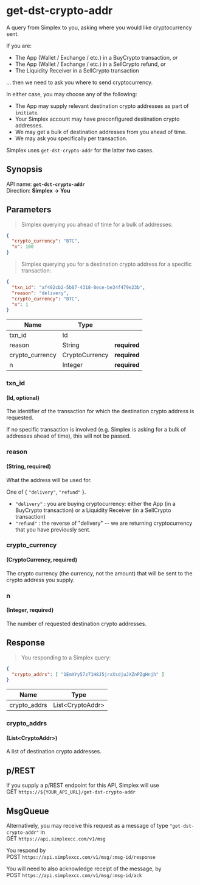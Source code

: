 # get-dst-crypto-addr #

A query from Simplex to you, asking where you would like cryptocurrency sent.

If you are:

 * The App (Wallet / Exchange / etc.) in a BuyCrypto transaction, _or_
 * The App (Wallet / Exchange / etc.) in a SellCrypto refund, _or_
 * The Liquidity Receiver in a SellCrypto transaction

... then we need to ask you where to send cryptocurrency.

In either case, you may choose any of the following:

 * The App may supply relevant destination crypto addresses as part of `initiate`.
 * Your Simplex account may have preconfigured destination crypto addresses.
 * We may get a bulk of destination addresses from you ahead of time.
 * We may ask you specifically per transaction.

Simplex uses `get-dst-crypto-addr` for the latter two cases.

## Synopsis ##

API name: **`get-dst-crypto-addr`**  
Direction: **Simplex &rarr; You**

## Parameters ##

> Simplex querying you ahead of time for a bulk of addresses:

```json
{
  "crypto_currency": "BTC",
  "n": 100
}
```

> Simplex querying you for a destination crypto address for a specific transaction:

```json
{
  "txn_id": "af492cb2-5b07-4318-8ece-be34f479e23b",
  "reason": "delivery",
  "crypto_currency": "BTC",
  "n": 1
}
```

Name            | Type           |   |
--------------- | -------------- | - |
txn_id          | Id             |
reason          | String         | **required**
crypto_currency | CryptoCurrency | **required**
n               | Integer        | **required**

### txn_id ###
#### (Id, optional)

The identifier of the transaction for which the destination crypto address is requested.

If no specific transaction is involved (e.g. Simplex is asking for a bulk of addresses ahead of time), this will not be passed.

### reason ###
#### (String, **required**)

What the address will be used for.

One of { `"delivery"`, `"refund"` }.

 * `"delivery"` : you are buying cryptocurrency: either the App (in a BuyCrypto transaction) or a Liquidity Receiver (in a SellCrypto transaction)
 * `"refund"` : the reverse of "delivery" -- we are returning cryptocurrency that you have previously sent.

### crypto_currency ###
#### (CryptoCurrency, **required**)

The crypto currency (the currency, not the amount) that will be sent to the crypto address you supply.

### n ###
#### (Integer, **required**)

The number of requested destination crypto addresses.

## Response ##

> You responding to a Simplex query:

```json
{
  "crypto_addrs": [ "1EmXYy57z71H8J5jrxXsdjuJXZnPZgHnjh" ]
}
```

Name         | Type
------------ | ----
crypto_addrs | List\<CryptoAddr\>

### crypto_addrs ###
#### (List\<CryptoAddr\>)

A list of destination crypto addresses.

## p/REST ##

If you supply a p/REST endpoint for this API, Simplex will use  
<span class="http-verb http-get">GET</span> `https://${YOUR_API_URL}/get-dst-crypto-addr`

## MsgQueue ##

Alternatively, you may receive this request as a message of type `"get-dst-crypto-addr"` in  
<span class="http-verb http-get">GET</span> `https://api.simplexcc.com/v1/msg`

You respond by  
<span class="http-verb http-post">POST</span> `https://api.simplexcc.com/v1/msg/:msg-id/response`

You will need to also acknowledge receipt of the message, by  
<span class="http-verb http-post">POST</span> `https://api.simplexcc.com/v1/msg/:msg-id/ack`

[modeline]: # ( vim: set ts=2 sw=2 expandtab wrap linebreak: )
